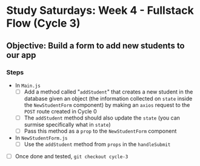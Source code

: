 # Study Saturdays: Week 4 - Fullstack Flow (Cycle 3)

## **Objective:** Build a form to add new students to our app

### Steps

- In `Main.js`
  - [ ] Add a method called "`addStudent`" that creates a new student in the database given an object (the information collected on `state` inside the `NewStudentForm` component) by making an `axios` request to the `POST` route created in Cycle 0
  - [ ] The `addStudent` method should also update the `state` (you can surmise specifically what in `state`)
  - [ ] Pass this method as a `prop` to the `NewStudentForm` component
- In `NewStudentForm.js`
  - [ ] Use the `addStudent` method from `props` in the `handleSubmit`
- [ ] Once done and tested, `git checkout cycle-3`

